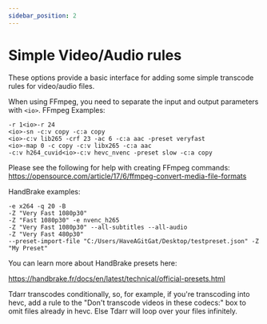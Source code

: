```yaml
---
sidebar_position: 2
---
```


# Simple Video/Audio rules
These options provide a basic interface for adding some simple transcode rules for video/audio files.

When using FFmpeg, you need to separate the input and output parameters with `<io>`. FFmpeg Examples:

```
-r 1<io>-r 24
<io>-sn -c:v copy -c:a copy
<io>-c:v lib265 -crf 23 -ac 6 -c:a aac -preset veryfast
<io>-map 0 -c copy -c:v libx265 -c:a aac
-c:v h264_cuvid<io>-c:v hevc_nvenc -preset slow -c:a copy
```

Please see the following for help with creating FFmpeg commands:
https://opensource.com/article/17/6/ffmpeg-convert-media-file-formats


HandBrake examples:

```
-e x264 -q 20 -B
-Z "Very Fast 1080p30"
-Z "Fast 1080p30" -e nvenc_h265
-Z "Very Fast 1080p30" --all-subtitles --all-audio
-Z "Very Fast 480p30"
--preset-import-file "C:/Users/HaveAGitGat/Desktop/testpreset.json" -Z "My Preset"
```

You can learn more about HandBrake presets here:

https://handbrake.fr/docs/en/latest/technical/official-presets.html


Tdarr transcodes conditionally, so, for example, if you're transcoding into hevc, add a rule to the "Don't transcode videos in these codecs:" box to omit files already in hevc. Else Tdarr will loop over your files infinitely.